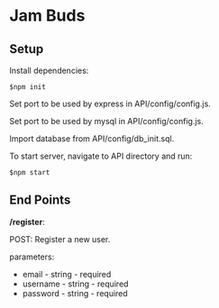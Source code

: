 # Jam Buds

## Setup

Install dependencies:
```
$npm init
```

Set port to be used by express in API/config/config.js.

Set port to be used by mysql in API/config/config.js.

Import database from API/config/db_init.sql.

To start server, navigate to API directory and run:

```
$npm start
```

## End Points

**/register**: 

POST: Register a new user.

parameters: 
* email - string - required
* username - string - required
* password - string - required



